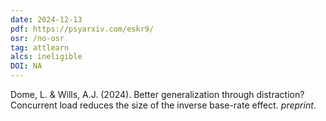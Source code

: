 ```yaml
---
date: 2024-12-13
pdf: https://psyarxiv.com/eskr9/
osr: /no-osr
tag: attlearn
alcs: ineligible
DOI: NA
---
```


Dome, L. & Wills, A.J. (2024). Better generalization through distraction? Concurrent load reduces the size of the inverse base-rate effect. _preprint_.